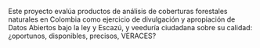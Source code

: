 Este proyecto evalúa productos de análisis de coberturas forestales naturales en Colombia como 
  ejercicio de divulgación y apropiación de Datos Abiertos bajo la ley y Escazú, y 
  veeduría ciudadana sobre su calidad: ¿oportunos, disponibles, precisos, VERACES?
